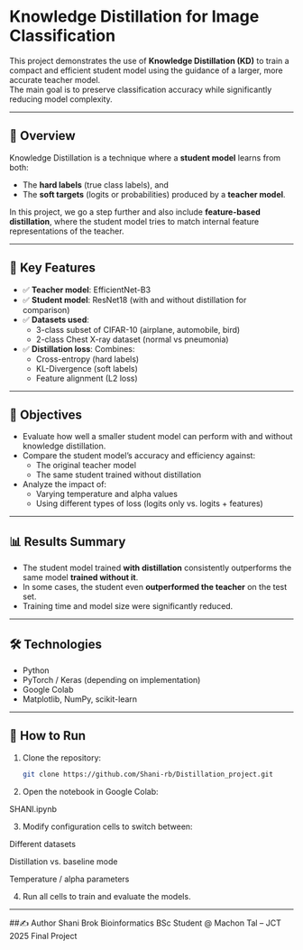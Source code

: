 # Knowledge Distillation for Image Classification

This project demonstrates the use of **Knowledge Distillation (KD)** to train a compact and efficient student model using the guidance of a larger, more accurate teacher model.  
The main goal is to preserve classification accuracy while significantly reducing model complexity.

---

## 📌 Overview

Knowledge Distillation is a technique where a **student model** learns from both:
- The **hard labels** (true class labels), and
- The **soft targets** (logits or probabilities) produced by a **teacher model**.

In this project, we go a step further and also include **feature-based distillation**, where the student model tries to match internal feature representations of the teacher.

---

## 🧠 Key Features

- ✅ **Teacher model**: EfficientNet-B3  
- ✅ **Student model**: ResNet18 (with and without distillation for comparison)  
- ✅ **Datasets used**:
  - 3-class subset of CIFAR-10 (airplane, automobile, bird)
  - 2-class Chest X-ray dataset (normal vs pneumonia)
- ✅ **Distillation loss**: Combines:
  - Cross-entropy (hard labels)
  - KL-Divergence (soft labels)
  - Feature alignment (L2 loss)

---

## 🔬 Objectives

- Evaluate how well a smaller student model can perform with and without knowledge distillation.
- Compare the student model’s accuracy and efficiency against:
  - The original teacher model
  - The same student trained without distillation
- Analyze the impact of:
  - Varying temperature and alpha values
  - Using different types of loss (logits only vs. logits + features)

---

## 📊 Results Summary

- The student model trained **with distillation** consistently outperforms the same model **trained without it**.
- In some cases, the student even **outperformed the teacher** on the test set.
- Training time and model size were significantly reduced.

---

## 🛠️ Technologies

- Python
- PyTorch / Keras (depending on implementation)
- Google Colab
- Matplotlib, NumPy, scikit-learn

---

## 🚀 How to Run

1. Clone the repository:
   ```bash
   git clone https://github.com/Shani-rb/Distillation_project.git
2. Open the notebook in Google Colab:

SHANI.ipynb

3. Modify configuration cells to switch between:

Different datasets

Distillation vs. baseline mode

Temperature / alpha parameters

4. Run all cells to train and evaluate the models.
---
##✍️ Author
Shani Brok
Bioinformatics BSc Student @ Machon Tal – JCT
2025 Final Project

